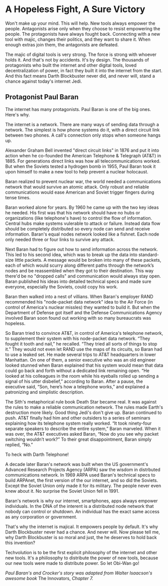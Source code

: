 
# A Hopeless Fight, A Sure Victory

Won't make up your mind. This will help. New tools always empower the people. Antagonists arise only when they choose to resist empowering the people. The protagonists have always fought back. Connecting with a new tool with majic, changes their politics, and they want to share it. When enough extras join them, the antagonists are defeated.

The majic of digital tools is very strong. The force is strong with whoever holds it. And that's not by accidents. It's by design. The thousands of protagonists who built the internet and other digital tools, loved decentralization of power, in fact they built it into the internet from the start. And this fact means Darth Blockbuster never did, and never will, stand a chance against today's internet Jedi.

## Protagonist Paul Baran

The internet has many protagonists. Paul Baran is one of the big ones. Here's why.

The internet is a network. There are many ways of sending data through a network. The simplest is how phone systems do it, with a direct circuit link between two phones. A call's connection only stops when someone hangs up.

Alexander Graham Bell invented "direct circuit links" in 1876 and put it into action when he co-founded the American Telephone & Telegraph (AT&T) in 1885. For generations direct links was how all telecommunications worked. But when the Soviets tested a hydrogen bomb in 1955, Paul Baran took it upon himself to make a new tool to help prevent a nuclear holocaust.

Baran realized to prevent nuclear war, the world needed a communications network that would survive an atomic attack. Only robust and reliable communications would ease American and Soviet trigger fingers during tense times.

Baran worked alone for years. By 1960 he came up with the two key ideas he needed. His first was that his network should have no hubs or organizations (like telephone's have) to control the flow of information. Central hubs make systems vulerable to attack or failure. Instead data flow should be completely distributed so every node can send and receive information. Baran's equal nodes network looked like a fishnet. Each node only needed three or four links to survive any attack.

Next Baran had to figure out how to send information across the network. This led to his second idea, which was to break up the data into standard-size little packets. A message would be broken into many of these packets, each of which would scurry along different paths through the network’s nodes and be reassembled when they got to their destination. This way there'd be no "dropped calls" and communication would always stay open. Baran published his ideas into detailed technical specs and made sure everyone, especially the Soviets, could copy his work.

Baran then walked into a nest of villians. When Baran's employer RAND recommended his "node-packet data network" idea to the Air Force (in control of America's nuclear missles) they wanted to build it. But when the Department of Defense got itself and the Defense Communications Agency involved Baran soon found out working with so many bureaucrats was hopeless.

So Baran tried to convince AT&T, in control of America's telephone network, to supplement their system with his node-packet data network. “They fought it tooth and nail,” he recalled. “They tried all sorts of things to stop it.” They would not even let RAND use the maps of its circuits, so Baran had to use a leaked set. He made several trips to AT&T headquarters in lower Manhattan. On one of them, a senior executive who was an old engineer looked stunned when Baran explained that his system would mean that data could go back and forth without a dedicated link remaining open. “He looked at his colleagues in the room while his eyeballs rolled up sending a signal of his utter disbelief,” according to Baran. After a pause, the executive said, “Son, here’s how a telephone works,” and explained a patronizing and simplistic description.

The Sith's metaphorical rule book Death Star became real. It was against the rules to make a reliable communication network. The rules made Earth's destruction more likely. Good thing Jedi's don't give up. Baran continued to push. AT&T finally had him and other outsiders to a series of seminars explaining how its telephone system really worked. “It took ninety-four separate speakers to describe the entire system,” Baran marveled. When it was over, the AT&T executives asked Baran, “Now do you see why packet switching wouldn’t work?” To their great disappointment, Baran simply replied, “No.”

To heck with Darth Telephone!

A decade later Baran's network was built when the US government's Advanced Research Projects Agency (ARPA) saw the wisdom in distrbuted communications network. In 1969 ARPA used Baran's technical specs to build ARPAnet, the first version of the our internet, and so did the Soviets. Except the Soviet Union only made it for its military. The people never even knew about it. No surprise the Soviet Union fell in 1991.

Baran's network is why our internet, smartphones, apps always empower individuals. In the DNA of the interent is a distributed node network that nobody can control or shutdown. An individual has the exact same access as any corporation or government.

That's why the internet is majical. It empowers people by default. It's why Darth Blockbuster never had a chance. And never will. Now please tell me, why Darth Blockbuster is so moral and just, the he deserves to hold back this invention?

Techvolution is to be the first explicit philosophy of the internet and other new tools. It's a phiilosophy to distribute the power of new tools, because our new tools were made to distribute power. So let Obi-Wan go!

_Paul Baran's and Crocker's story was adapted from Walter Isaacson's awesome book_ The Innovators, _Chapter 7._
  
